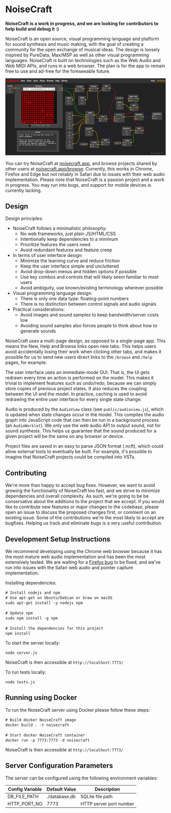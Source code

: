 # NoiseCraft

**NoiseCraft is a work in progress, and we are looking for contributors to help build and debug it :)**

NoiseCraft is an open source, visual programming language and platform for
sound synthesis and music making, with the goal of creating a community for
the open exchange of musical ideas. The design is loosely inspired by
PureData, Max/MSP as well as other visual programming languages.
NoiseCraft is built on technologies such as the Web Audio and Web MIDI APIs, and
runs in a web browser. The plan is for the app to remain free to use and ad-free
for the foreseeable future.

<p align="center">
  <img width="800" src="doc/screenshot.png">
</p>

You can try NoiseCraft at [noisecraft.app](https://noisecraft.app), and browse projects shared by other
users at [noisecraft.app/browse](https://noisecraft.app/browse). Currently, this works in Chrome, Firefox and Edge but 
not reliably in Safari due to issues with their web audio implementation.
Please note that NoiseCraft is a passion project and a work in progress.
You may run into bugs, and support for mobile devices is currently lacking.

## Design

Design principles:
- NoiseCraft follows a minimalistic philosophy:
  - No web frameworks, just plain JS/HTML/CSS
  - Intentionally keep dependencies to a minimum
  - Prioritize features the users need
  - Avoid redundant features and feature creep
- In terms of user interface design:
  - Minimize the learning curve and reduce friction
  - Keep the user interface simple and uncluttered
  - Avoid drop-down menus and hidden options if possible
  - Use key combos and controls that will likely seem familiar to most users
  - Avoid ambiguity, use known/existing terminology wherever possible
- Visual programming language design:
  - There is only one data type: floating-point numbers
  - There is no distinction between control signals and audio signals
- Practical considerations:
  - Avoid images and sound samples to keep bandwidth/server costs low
  - Avoiding sound samples also forces people to think about how to generate sounds

NoiseCraft uses a multi-page design, as opposed to a single-page app. This means
the New, Help and Browse links open new tabs. This helps users avoid accidentally
losing their work when clicking other tabs, and makes it possible for us to send new users
direct links to the `/browse` and `/help` pages, for example.

The user interface uses an immediate-mode GUI. That is, the UI gets redrawn every time
an action is performed on the model. This makes it trivial to implement features such
as undo/redo, because we can simply store copies of previous project states. It also reduces
the coupling between the UI and the model. In practice, caching is used to avoid
redrawing the entire user interface for every single state change.

Audio is produced by the `AudioView` class (see `public/audioview.js`), which is
updated when state changes
occur in the model. This compiles the audio graph into JavaScript code that can then
be run in a background process (an `AudioWorklet`). We only use the web audio API
to output sound, not for sound synthesis. This helps us guarantee that the sound
produced for a given project will be the same on any browser or device.

Project files are saved in an easy to parse JSON format (.ncft), which could allow
external tools to eventually be built. For example, it's possible to imagine that
NoiseCraft projects could be compiled into VSTs.

## Contributing

We're more than happy to accept bug fixes. However, we want to avoid growing the
functionality of NoiseCraft too fast, and we strive to minimize dependencies and
overall complexity.
As such, we're going to be
be conservative about the additions to the project that we accept. If you would
like to contribute new features or major changes to the codebase, please open an
issue to discuss the proposed changes first, or comment on an existing issue.
Some of the contributions we're the most likely to accept are bugfixes. Helping
us track and eliminate bugs is a very useful contribution.

## Development Setup Instructions

We recommend developing using the Chrome web browser because it has the most mature
web audio implementation and has been the most extensively tested. 
We are waiting for a [Firefox bug](https://bugzilla.mozilla.org/show_bug.cgi?id=1572644) to be fixed,
and we've run into issues with the Safari web audio and pointer capture implementation.

Installing dependencies:

```
# Install nodejs and npm
# Use apt-get on Ubuntu/Debian or brew on macOS
sudo apt-get install -y nodejs npm

# Update npm
sudo npm install -g npm

# Install the dependencies for this project
npm install
```

To start the server locally:

```
node server.js
```

NoiseCraft is then accessible at `http://localhost:7773/`

To run tests locally:

```
node tests.js
```

## Running using Docker

To run the NoiseCraft server using Docker please follow these steps:
```
# Build docker NoiseCraft image
docker build . -t noisecraft

# Start docker NoiseCraft container
docker run -p 7773:7773 -d noisecraft
```

NoiseCraft is then accessible at `http://localhost:7773/`

## Server Configuration Parameters

The server can be configured using the following environment variables:

| Config Variable | Default Value | Description             |
|-----------------|---------------|-------------------------|
| DB_FILE_PATH    | ./database.db | SQLite file path        |
| HTTP_PORT_NO    | 7773          | HTTP server port number |

